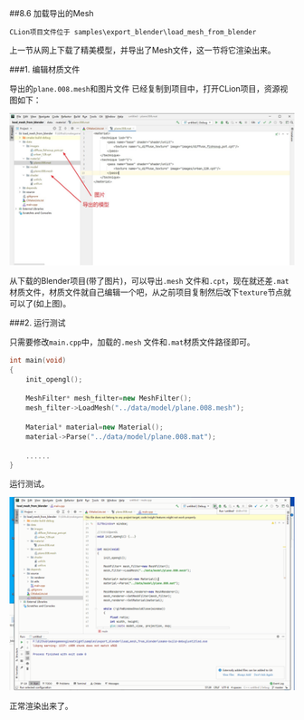##8.6 加载导出的Mesh

    CLion项目文件位于 samples\export_blender\load_mesh_from_blender

上一节从网上下载了精美模型，并导出了Mesh文件，这一节将它渲染出来。

###1. 编辑材质文件

导出的`plane.008.mesh`和图片文件 已经复制到项目中，打开CLion项目，资源视图如下：

![](../../imgs/export_blender/load_mesh_from_blender/clion_project_data_struct.jpg)

从下载的Blender项目(带了图片)，可以导出`.mesh` 文件和`.cpt`，现在就还差`.mat`材质文件，材质文件就自己编辑一个吧，从之前项目复制然后改下`texture`节点就可以了(如上图)。

###2. 运行测试

只需要修改`main.cpp`中，加载的`.mesh` 文件和`.mat`材质文件路径即可。

```c++
int main(void)
{
    init_opengl();

    MeshFilter* mesh_filter=new MeshFilter();
    mesh_filter->LoadMesh("../data/model/plane.008.mesh");

    Material* material=new Material();
    material->Parse("../data/model/plane.008.mat");

    ......
}
```

运行测试。

![](../../imgs/export_blender/load_mesh_from_blender/load_mesh.gif)

正常渲染出来了。
